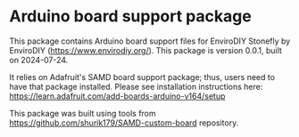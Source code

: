 # Arduino board support package

This package contains Arduino board support files for EnviroDIY Stonefly by EnviroDIY (https://www.envirodiy.org/).
This package is version 0.0.1, built on 2024-07-24.

It relies on Adafruit's SAMD board support package; thus, users need to have that package installed. 
Please see installation instructions here: https://learn.adafruit.com/add-boards-arduino-v164/setup

This package was built using tools from https://github.com/shurik179/SAMD-custom-board repository. 

